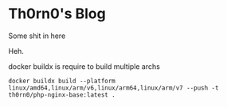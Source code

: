 # Th0rn0's Blog

Some shit in here

Heh.

docker buildx is require to build multiple archs

```docker buildx build --platform linux/amd64,linux/arm/v6,linux/arm64,linux/arm/v7 --push -t th0rn0/php-nginx-base:latest .```